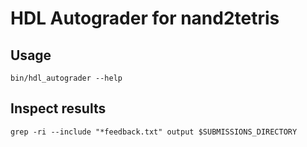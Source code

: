 # HDL Autograder for nand2tetris

## Usage
`bin/hdl_autograder --help`

## Inspect results
`grep -ri --include "*feedback.txt" output $SUBMISSIONS_DIRECTORY`
